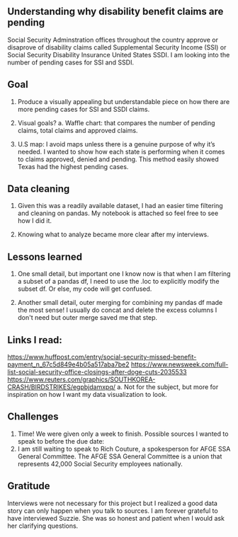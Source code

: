 ## Understanding why disability benefit claims are pending
Social Security Adminstration offices throughout the country approve or disaprove of disability claims called Supplemental Security Income (SSI) or Social Security Disability Insurance United States SSDI. I am looking into the number of pending cases for SSI and SSDI.


## Goal
 1. Produce a visually appealing but understandable piece on how there are more pending cases for SSI and SSDI claims. 
2. Visual goals?
    a. Waffle chart: that compares the number of pending claims, total claims and approved claims. 

3. U.S map: I avoid maps unless there is a genuine purpose of why it’s needed. I wanted to show how each state is performing when it comes to claims approved, denied and pending. This method easily showed Texas had the highest pending cases. 

## Data cleaning
1. Given this was a readily available dataset, I had an easier time filtering and cleaning on pandas. My notebook is attached so feel free to see how I did it. 

2. Knowing what to analyze became more clear after my interviews. 

## Lessons learned
1. One small detail, but important one I know now is that when I am filtering a subset of a pandas df, I need to use the .loc to explicitly modify the subset df. Or else, my code will get confused. 

2. Another small detail, outer merging for combining my pandas df made the most sense! I usually do concat and delete the excess columns I don't need but outer merge saved me that step. 


## Links I read:
https://www.huffpost.com/entry/social-security-missed-benefit-payment_n_67c5d849e4b05a517aba7be2
https://www.newsweek.com/full-list-social-security-office-closings-after-doge-cuts-2035533
https://www.reuters.com/graphics/SOUTHKOREA-CRASH/BIRDSTRIKES/egpbjdamxpq/
    a. Not for the subject, but more for inspiration on how I want my data visualization to look. 
## Challenges
1. Time! We were given only a week to finish. 
Possible sources I wanted to speak to before the due date:
2. I am still waiting to speak to Rich Couture, a spokesperson for AFGE SSA General Committee. The AFGE SSA General Committee is a union that represents 42,000 Social Security employees nationally.

## Gratitude 
Interviews were not necessary for this project but I realized a good data story can only happen when you talk to sources. I am forever grateful to have interviewed Suzzie. She was so honest and patient when I would ask her clarifying questions. 







